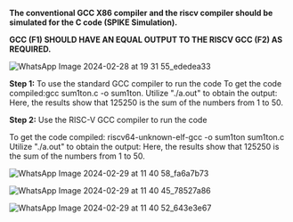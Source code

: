 **The conventional GCC X86 compiler and the riscv compiler should be simulated for the C code (SPIKE Simulation).**

**GCC (F1) SHOULD HAVE AN EQUAL OUTPUT TO THE RISCV GCC (F2) AS REQUIRED.**

![WhatsApp Image 2024-02-28 at 19 31 55_ededea33](https://github.com/16swetha/ckswetha/assets/160165692/e2b1296e-1056-46dc-bc8e-6fef83a2fb9c)

**Step 1:** To use the standard GCC compiler to run the code To get the code compiled:gcc sum1ton.c -o sum1ton. Utilize "./a.out" to obtain the output: Here, the results show that 125250 is the sum of the numbers from 1 to 50.

**Step 2:** Use the RISC-V GCC compiler to run the code

To get the code compiled: riscv64-unknown-elf-gcc -o sum1ton sum1ton.c  Utilize "./a.out" to obtain the output: Here, the results show that 125250 is the sum of the numbers from 1 to 50.


![WhatsApp Image 2024-02-29 at 11 40 58_fa6a7b73](https://github.com/16swetha/ckswetha/assets/160165692/a49f3fbe-e8d2-4d4b-abae-c34cb99ee28b)


![WhatsApp Image 2024-02-29 at 11 40 45_78527a86](https://github.com/16swetha/ckswetha/assets/160165692/000f5593-9cdf-46f4-96f5-7c7b9c0e50ac)


![WhatsApp Image 2024-02-29 at 11 40 52_643e3e67](https://github.com/16swetha/ckswetha/assets/160165692/4a5ea8b4-1d1c-44fa-9dc8-a9a9d7d6d176)
